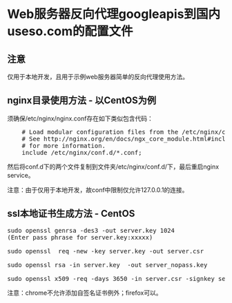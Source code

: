 Web服务器反向代理googleapis到国内useso.com的配置文件
======

## 注意

仅用于本地开发，且用于示例web服务器简单的反向代理使用方法。

## nginx目录使用方法 - 以CentOS为例

须确保/etc/nginx/nginx.conf存在如下类似包含代码：

<pre>
    # Load modular configuration files from the /etc/nginx/conf.d directory.
    # See http://nginx.org/en/docs/ngx_core_module.html#include
    # for more information.
    include /etc/nginx/conf.d/*.conf;
</pre>

然后将conf.d下的两个文件复制到文件夹/etc/nginx/conf.d/下，最后重启nginx service。

注意：由于仅用于本地开发，故conf中限制仅允许127.0.0.1的连接。

## ssl本地证书生成方法 - CentOS

<pre>
sudo openssl genrsa -des3 -out server.key 1024
(Enter pass phrase for server.key:xxxxx)

sudo openssl  req -new -key server.key -out server.csr

sudo openssl rsa -in server.key  -out server_nopass.key

sudo openssl x509 -req -days 3650 -in server.csr -signkey server_nopass.key -out server_nopass.crt
</pre>

注意：chrome不允许添加自签名证书例外；firefox可以。
